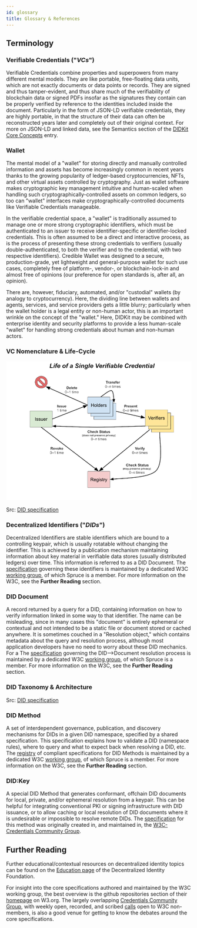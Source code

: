 ```yaml
---
id: glossary
title: Glossary & References
---
```


## Terminology

### Verifiable Credentials ("*VCs*")
Verifiable Credentials combine properties and superpowers from many different mental models. They are like portable, free-floating data units, which are not exactly documents or data points or records. They are signed and thus tamper-evident, and thus share much of the verifiability of blockchain data or signed PDFs insofar as the signatures they contain can be properly verified by reference to the identities included inside the document. Particularly in the form of JSON-LD verifiable credentials, they are highly portable, in that the structure of their data can often be reconstructed years later and completely out of their original context. For more on JSON-LD and linked data, see the Semantics section of the [DIDKit Core Concepts](/docs/didkit/concepts.md#Semantics) entry.

### Wallet
The mental model of a "wallet" for storing directly and manually controlled information and assets has become increasingly common in recent years thanks to the growing popularity of ledger-based cryptocurrencies, NFTs, and other virtual assets controlled by cryptography. Just as wallet software makes cryptographic key management intuitive and human-scaled when handling such cryptographically-controlled assets on common ledgers, so too can "wallet" interfaces make cryptographically-controlled documents like Verifiable Credentials manageable. 

In the verifiable credential space, a "wallet" is traditionally assumed to manage one or more strong cryptographic identifiers, which must be authenticated to an issuer to receive identifier-specific or identifier-locked credentials. This is often assumed to be a direct and interactive process, as is the process of presenting these strong credentials to verifiers (usually double-authenticated, to both the verifier and to the credential, with two respective identifiers). Credible Wallet was designed to a secure, production-grade, yet lightweight and general-purpose wallet for such use cases, completely free of platform-, vendor-, or blockchain-lock-in and almost free of opinions (our preference for open standards is, after all, an opinion).

There are, however, fiduciary, automated, and/or "custodial" wallets (by analogy to cryptocurrency). Here, the dividing line between wallets and agents, services, and service providers gets a little blurry; particularly when the wallet holder is a legal entity or non-human actor, this is an important wrinkle on the concept of the "wallet." Here, DIDKit may be combined with enterprise identity and security platforms to provide a less human-scale "wallet" for handling strong credentials about human and non-human actors. 

### VC Nomenclature & Life-Cycle

![Architecture Diagram](/img/did-core_vc-lifecycle.png)

Src: [DID specification](https://www.w3.org/TR/vc-data-model/#lifecycle-details)


### Decentralized Identifiers ("*DIDs*")
Decentralized Identifiers are stable identifiers which are bound to a controlling keypair, which is usually rotatable without changing the identifier. This is achieved by a publication mechanism maintaining information about key material in verifiable data stores (usually distributed ledgers) over time. This information is referred to as a DID Document. The [specification](https://www.w3.org/TR/did-core/) governing these identifiers is maintained by a dedicated W3C [working group](https://www.w3.org/2019/did-wg/), of which Spruce is a member. For more information on the W3C, see the **Further Reading** section.

### DID Document

A record returned by a query for a DID, containing information on how to verify information linked in some way to that identifier. The name can be misleading, since in many cases this "document" is entirely ephemeral or contextual and not intended to be a static file or document stored or cached anywhere.  It is sometimes couched in a "Resolution object," which contains metadata about the query and resolution process, although most application developers have no need to worry about these DID mechanics. For a The [specification](https://w3c-ccg.github.io/did-resolution/) governing the DID-->Document resolution process is maintained by a dedicated W3C [working group](https://www.w3.org/2019/did-wg/), of which Spruce is a member. For more information on the W3C, see the **Further Reading** section.

### DID Taxonomy & Architecture



Src: [DID specification](https://www.w3.org/TR/did-core/#architecture-overview)

### DID Method
A set of interdependent governance, publication, and discovery mechanisms for DIDs in a given DID namespace, specified by a shared specification. This specification explains how to validate a DID (namespace rules), where to query and what to expect back when resolving a DID, etc. The [registry](https://w3c.github.io/did-spec-registries/#did-methods) of compliant specifications for DID Methods is maintained by a dedicated W3C [working group](https://www.w3.org/2019/did-wg/), of which Spruce is a member. For more information on the W3C, see the **Further Reading** section.

### DID:Key
A special DID Method that generates conformant, offchain DID documents for local, private, and/or ephemeral resolution from a keypair. This can be helpful for integrating conventional PKI or signing infrastructure with DID issuance, or to allow caching or local resolution of DID documents where it is undesirable or impossible to resolve remote DIDs. The [specification](https://w3c-ccg.github.io/did-method-key/) for this method was originally created in, and maintained in, the [W3C-Credentials Community Group](https://w3c-ccg.github.io/).
  
## Further Reading

Further educational/contextual resources on decentralized identity topics can be found on the [Education page](https://identity.foundation/education/) of the Decentralized Identity Foundation. 

For insight into the core specifications authored and maintained by the W3C working group, the best overview is the github repositories section of their [homepage](https://www.w3.org/2019/did-wg/) on W3.org. The largely overlapping [Credentials Community Group](https://w3c-ccg.github.io/), with weekly open, recorded, and scribed [calls](https://w3c-ccg.github.io/meetings/) open to W3C non-members, is also a good venue for getting to know the debates around the core specifications.